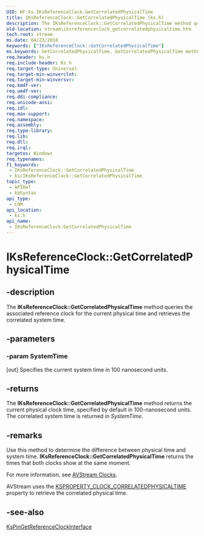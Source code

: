 ```yaml
---
UID: NF:ks.IKsReferenceClock.GetCorrelatedPhysicalTime
title: IKsReferenceClock::GetCorrelatedPhysicalTime (ks.h)
description: The IKsReferenceClock::GetCorrelatedPhysicalTime method queries the associated reference clock for the current physical time and retrieves the correlated system time.
old-location: stream\iksreferenceclock_getcorrelatedphysicaltime.htm
tech.root: stream
ms.date: 04/23/2018
keywords: ["IKsReferenceClock::GetCorrelatedPhysicalTime"]
ms.keywords: GetCorrelatedPhysicalTime, GetCorrelatedPhysicalTime method [Streaming Media Devices], GetCorrelatedPhysicalTime method [Streaming Media Devices],IKsReferenceClock interface, IKsReferenceClock interface [Streaming Media Devices],GetCorrelatedPhysicalTime method, IKsReferenceClock.GetCorrelatedPhysicalTime, IKsReferenceClock::GetCorrelatedPhysicalTime, avintfc_d0686a3a-47ab-4dbc-87ec-ee56e357b4ea.xml, ks/IKsReferenceClock::GetCorrelatedPhysicalTime, stream.iksreferenceclock_getcorrelatedphysicaltime
req.header: ks.h
req.include-header: Ks.h
req.target-type: Universal
req.target-min-winverclnt: 
req.target-min-winversvr: 
req.kmdf-ver: 
req.umdf-ver: 
req.ddi-compliance: 
req.unicode-ansi: 
req.idl: 
req.max-support: 
req.namespace: 
req.assembly: 
req.type-library: 
req.lib: 
req.dll: 
req.irql: 
targetos: Windows
req.typenames: 
f1_keywords:
 - IKsReferenceClock::GetCorrelatedPhysicalTime
 - ks/IKsReferenceClock::GetCorrelatedPhysicalTime
topic_type:
 - APIRef
 - kbSyntax
api_type:
 - COM
api_location:
 - ks.h
api_name:
 - IKsReferenceClock.GetCorrelatedPhysicalTime
---
```


# IKsReferenceClock::GetCorrelatedPhysicalTime


## -description

The <b>IKsReferenceClock::GetCorrelatedPhysicalTime</b> method queries the associated reference clock for the current physical time and retrieves the correlated system time.

## -parameters

### -param SystemTime 

[out]
Specifies the current system time in 100 nanosecond units.

## -returns

The <b>IKsReferenceClock::GetCorrelatedPhysicalTime</b> method returns the current physical clock time, specified by default in 100-nanosecond units. The correlated system time is returned in <i>SystemTime</i>.

## -remarks

Use this method to determine the difference between physical time and system time. <b>IKsReferenceClock::GetCorrelatedPhysicalTime</b> returns the times that both clocks show at the same moment.

For more information, see <a href="/windows-hardware/drivers/stream/avstream-clocks">AVStream Clocks</a>.

AVStream uses the <a href="/windows-hardware/drivers/stream/ksproperty-clock-correlatedphysicaltime">KSPROPERTY_CLOCK_CORRELATEDPHYSICALTIME</a> property to retrieve the correlated physical time.

## -see-also

<a href="/windows-hardware/drivers/ddi/ks/nf-ks-kspingetreferenceclockinterface">KsPinGetReferenceClockInterface</a>
